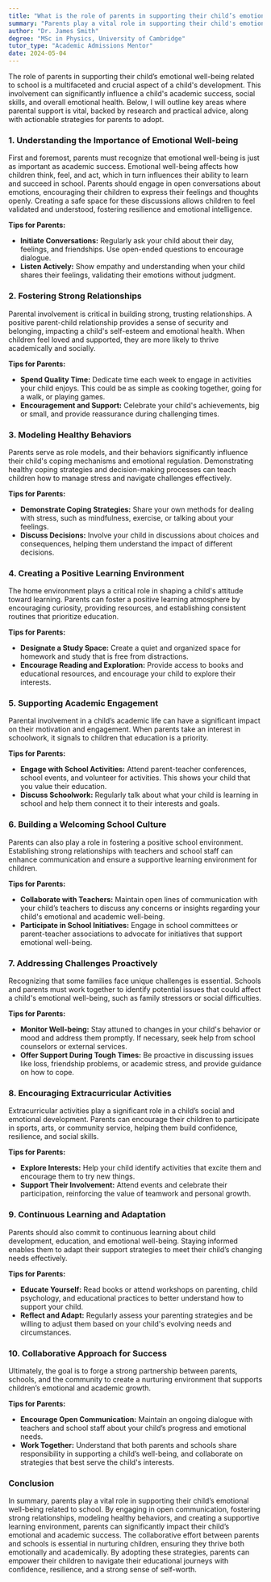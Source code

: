 ```yaml
---
title: "What is the role of parents in supporting their child’s emotional well-being related to school?"
summary: "Parents play a vital role in supporting their child's emotional well-being at school, impacting academic success, social skills, and overall health."
author: "Dr. James Smith"
degree: "MSc in Physics, University of Cambridge"
tutor_type: "Academic Admissions Mentor"
date: 2024-05-04
---
```


The role of parents in supporting their child’s emotional well-being related to school is a multifaceted and crucial aspect of a child's development. This involvement can significantly influence a child's academic success, social skills, and overall emotional health. Below, I will outline key areas where parental support is vital, backed by research and practical advice, along with actionable strategies for parents to adopt.

### 1. Understanding the Importance of Emotional Well-being

First and foremost, parents must recognize that emotional well-being is just as important as academic success. Emotional well-being affects how children think, feel, and act, which in turn influences their ability to learn and succeed in school. Parents should engage in open conversations about emotions, encouraging their children to express their feelings and thoughts openly. Creating a safe space for these discussions allows children to feel validated and understood, fostering resilience and emotional intelligence.

**Tips for Parents:**
- **Initiate Conversations:** Regularly ask your child about their day, feelings, and friendships. Use open-ended questions to encourage dialogue.
- **Listen Actively:** Show empathy and understanding when your child shares their feelings, validating their emotions without judgment.

### 2. Fostering Strong Relationships

Parental involvement is critical in building strong, trusting relationships. A positive parent-child relationship provides a sense of security and belonging, impacting a child's self-esteem and emotional health. When children feel loved and supported, they are more likely to thrive academically and socially.

**Tips for Parents:**
- **Spend Quality Time:** Dedicate time each week to engage in activities your child enjoys. This could be as simple as cooking together, going for a walk, or playing games.
- **Encouragement and Support:** Celebrate your child's achievements, big or small, and provide reassurance during challenging times.

### 3. Modeling Healthy Behaviors

Parents serve as role models, and their behaviors significantly influence their child's coping mechanisms and emotional regulation. Demonstrating healthy coping strategies and decision-making processes can teach children how to manage stress and navigate challenges effectively.

**Tips for Parents:**
- **Demonstrate Coping Strategies:** Share your own methods for dealing with stress, such as mindfulness, exercise, or talking about your feelings.
- **Discuss Decisions:** Involve your child in discussions about choices and consequences, helping them understand the impact of different decisions.

### 4. Creating a Positive Learning Environment

The home environment plays a critical role in shaping a child's attitude toward learning. Parents can foster a positive learning atmosphere by encouraging curiosity, providing resources, and establishing consistent routines that prioritize education.

**Tips for Parents:**
- **Designate a Study Space:** Create a quiet and organized space for homework and study that is free from distractions.
- **Encourage Reading and Exploration:** Provide access to books and educational resources, and encourage your child to explore their interests.

### 5. Supporting Academic Engagement

Parental involvement in a child’s academic life can have a significant impact on their motivation and engagement. When parents take an interest in schoolwork, it signals to children that education is a priority. 

**Tips for Parents:**
- **Engage with School Activities:** Attend parent-teacher conferences, school events, and volunteer for activities. This shows your child that you value their education.
- **Discuss Schoolwork:** Regularly talk about what your child is learning in school and help them connect it to their interests and goals.

### 6. Building a Welcoming School Culture

Parents can also play a role in fostering a positive school environment. Establishing strong relationships with teachers and school staff can enhance communication and ensure a supportive learning environment for children.

**Tips for Parents:**
- **Collaborate with Teachers:** Maintain open lines of communication with your child’s teachers to discuss any concerns or insights regarding your child's emotional and academic well-being.
- **Participate in School Initiatives:** Engage in school committees or parent-teacher associations to advocate for initiatives that support emotional well-being.

### 7. Addressing Challenges Proactively

Recognizing that some families face unique challenges is essential. Schools and parents must work together to identify potential issues that could affect a child's emotional well-being, such as family stressors or social difficulties.

**Tips for Parents:**
- **Monitor Well-being:** Stay attuned to changes in your child's behavior or mood and address them promptly. If necessary, seek help from school counselors or external services.
- **Offer Support During Tough Times:** Be proactive in discussing issues like loss, friendship problems, or academic stress, and provide guidance on how to cope.

### 8. Encouraging Extracurricular Activities

Extracurricular activities play a significant role in a child’s social and emotional development. Parents can encourage their children to participate in sports, arts, or community service, helping them build confidence, resilience, and social skills.

**Tips for Parents:**
- **Explore Interests:** Help your child identify activities that excite them and encourage them to try new things.
- **Support Their Involvement:** Attend events and celebrate their participation, reinforcing the value of teamwork and personal growth.

### 9. Continuous Learning and Adaptation

Parents should also commit to continuous learning about child development, education, and emotional well-being. Staying informed enables them to adapt their support strategies to meet their child’s changing needs effectively.

**Tips for Parents:**
- **Educate Yourself:** Read books or attend workshops on parenting, child psychology, and educational practices to better understand how to support your child.
- **Reflect and Adapt:** Regularly assess your parenting strategies and be willing to adjust them based on your child's evolving needs and circumstances.

### 10. Collaborative Approach for Success

Ultimately, the goal is to forge a strong partnership between parents, schools, and the community to create a nurturing environment that supports children’s emotional and academic growth. 

**Tips for Parents:**
- **Encourage Open Communication:** Maintain an ongoing dialogue with teachers and school staff about your child’s progress and emotional needs.
- **Work Together:** Understand that both parents and schools share responsibility in supporting a child’s well-being, and collaborate on strategies that best serve the child's interests.

### Conclusion

In summary, parents play a vital role in supporting their child’s emotional well-being related to school. By engaging in open communication, fostering strong relationships, modeling healthy behaviors, and creating a supportive learning environment, parents can significantly impact their child’s emotional and academic success. The collaborative effort between parents and schools is essential in nurturing children, ensuring they thrive both emotionally and academically. By adopting these strategies, parents can empower their children to navigate their educational journeys with confidence, resilience, and a strong sense of self-worth.
    